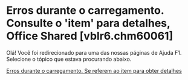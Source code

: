 
# Erros durante o carregamento. Consulte o 'item' para detalhes, Office Shared [vblr6.chm60061]

Olá! Você foi redirecionado para uma das nossas páginas de Ajuda F1. Selecione o tópico que estava procurando abaixo.

[Erros durante o carregamento. Se referem ao item para obter detalhes](http://msdn.microsoft.com/library/6bd758ad-e40b-87f8-ed97-1f1c9cbadcfa%28Office.15%29.aspx)
